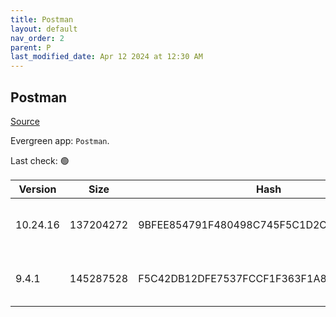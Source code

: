 ```yaml
---
title: Postman
layout: default
nav_order: 2
parent: P
last_modified_date: Apr 12 2024 at 12:30 AM
---
```


## Postman

[Source](https://www.getpostman.com/)

Evergreen app: `Postman`. 

Last check: 🟢

| Version  | Size      | Hash                                     | Date                | Architecture | Filename                         | URI                                                                                                                |
| -------- | --------- | ---------------------------------------- | ------------------- | ------------ | -------------------------------- | ------------------------------------------------------------------------------------------------------------------ |
| 10.24.16 | 137204272 | 9BFEE854791F480498C745F5C1D2C791A2118C93 | 04/04/2024 04:50:25 | x64          | Postman-win64-10.24.16-Setup.exe | [https://dl.pstmn.io/download/version/10.24.16/windows64](https://dl.pstmn.io/download/version/10.24.16/windows64) |
| 9.4.1    | 145287528 | F5C42DB12DFE7537FCCF1F363F1A883797F8C466 | 12/10/2021 19:02:30 | x86          | Postman-win32-9.4.1-Setup.exe    | [https://dl.pstmn.io/download/version/9.4.1/windows32](https://dl.pstmn.io/download/version/9.4.1/windows32)       |
